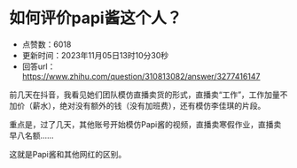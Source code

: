 # 如何评价papi酱这个人？
- 点赞数：6018
- 更新时间：2023年11月05日13时10分30秒
- 回答url：https://www.zhihu.com/question/310813082/answer/3277416147
<body>
 <p data-pid="p5ousDeE">前几天在抖音，我看见她们团队模仿直播卖货的形式，直播卖“工作”，工作加量不加价（薪水），绝对没有额外的钱（没有加班费），还有模仿李佳琪的片段。</p>
 <p data-pid="BDJNjqpJ">重点是，过了几天，其他账号开始模仿Papi酱的视频，直播卖寒假作业，直播卖早八名额……</p>
 <p data-pid="dlDR62Qo">这就是Papi酱和其他网红的区别。</p>
</body>